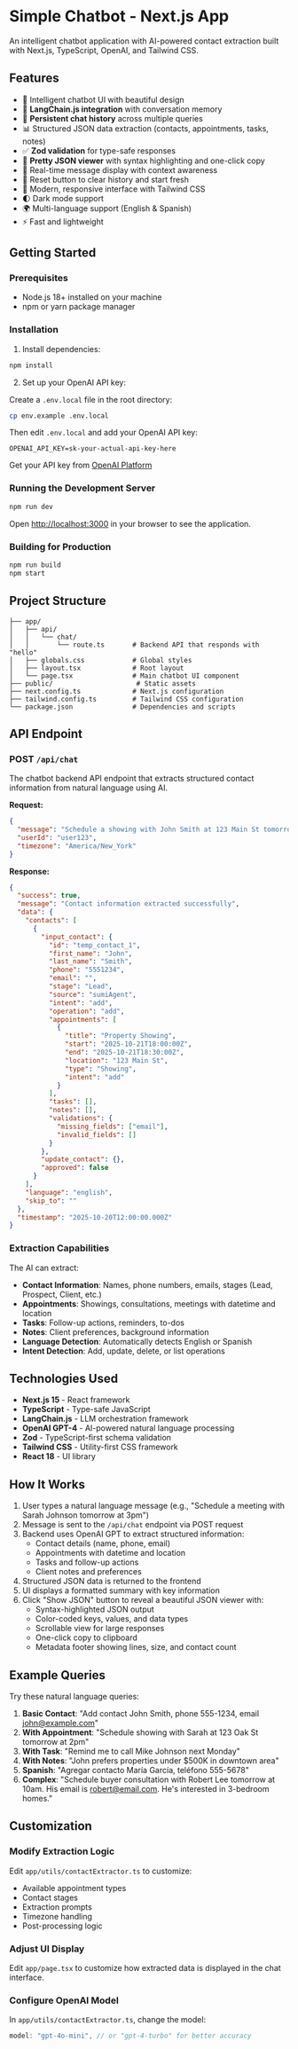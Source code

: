 # Simple Chatbot - Next.js App

An intelligent chatbot application with AI-powered contact extraction built with Next.js, TypeScript, OpenAI, and Tailwind CSS.

## Features

- 🤖 Intelligent chatbot UI with beautiful design
- 🧠 **LangChain.js integration** with conversation memory
- 💭 **Persistent chat history** across multiple queries
- 📊 Structured JSON data extraction (contacts, appointments, tasks, notes)
- ✅ **Zod validation** for type-safe responses
- 🎨 **Pretty JSON viewer** with syntax highlighting and one-click copy
- 💬 Real-time message display with context awareness
- 🔄 Reset button to clear history and start fresh
- 🎯 Modern, responsive interface with Tailwind CSS
- 🌓 Dark mode support
- 🌍 Multi-language support (English & Spanish)
- ⚡ Fast and lightweight

## Getting Started

### Prerequisites

- Node.js 18+ installed on your machine
- npm or yarn package manager

### Installation

1. Install dependencies:

```bash
npm install
```

2. Set up your OpenAI API key:

Create a `.env.local` file in the root directory:

```bash
cp env.example .env.local
```

Then edit `.env.local` and add your OpenAI API key:

```
OPENAI_API_KEY=sk-your-actual-api-key-here
```

Get your API key from [OpenAI Platform](https://platform.openai.com/api-keys)

### Running the Development Server

```bash
npm run dev
```

Open [http://localhost:3000](http://localhost:3000) in your browser to see the application.

### Building for Production

```bash
npm run build
npm start
```

## Project Structure

```
├── app/
│   ├── api/
│   │   └── chat/
│   │       └── route.ts       # Backend API that responds with "hello"
│   ├── globals.css            # Global styles
│   ├── layout.tsx             # Root layout
│   └── page.tsx               # Main chatbot UI component
├── public/                     # Static assets
├── next.config.ts             # Next.js configuration
├── tailwind.config.ts         # Tailwind CSS configuration
└── package.json               # Dependencies and scripts
```

## API Endpoint

### POST `/api/chat`

The chatbot backend API endpoint that extracts structured contact information from natural language using AI.

**Request:**
```json
{
  "message": "Schedule a showing with John Smith at 123 Main St tomorrow at 2pm. His phone is 555-1234.",
  "userId": "user123",
  "timezone": "America/New_York"
}
```

**Response:**
```json
{
  "success": true,
  "message": "Contact information extracted successfully",
  "data": {
    "contacts": [
      {
        "input_contact": {
          "id": "temp_contact_1",
          "first_name": "John",
          "last_name": "Smith",
          "phone": "5551234",
          "email": "",
          "stage": "Lead",
          "source": "sumiAgent",
          "intent": "add",
          "operation": "add",
          "appointments": [
            {
              "title": "Property Showing",
              "start": "2025-10-21T18:00:00Z",
              "end": "2025-10-21T18:30:00Z",
              "location": "123 Main St",
              "type": "Showing",
              "intent": "add"
            }
          ],
          "tasks": [],
          "notes": [],
          "validations": {
            "missing_fields": ["email"],
            "invalid_fields": []
          }
        },
        "update_contact": {},
        "approved": false
      }
    ],
    "language": "english",
    "skip_to": ""
  },
  "timestamp": "2025-10-20T12:00:00.000Z"
}
```

### Extraction Capabilities

The AI can extract:

- **Contact Information**: Names, phone numbers, emails, stages (Lead, Prospect, Client, etc.)
- **Appointments**: Showings, consultations, meetings with datetime and location
- **Tasks**: Follow-up actions, reminders, to-dos
- **Notes**: Client preferences, background information
- **Language Detection**: Automatically detects English or Spanish
- **Intent Detection**: Add, update, delete, or list operations

## Technologies Used

- **Next.js 15** - React framework
- **TypeScript** - Type-safe JavaScript
- **LangChain.js** - LLM orchestration framework
- **OpenAI GPT-4** - AI-powered natural language processing
- **Zod** - TypeScript-first schema validation
- **Tailwind CSS** - Utility-first CSS framework
- **React 18** - UI library

## How It Works

1. User types a natural language message (e.g., "Schedule a meeting with Sarah Johnson tomorrow at 3pm")
2. Message is sent to the `/api/chat` endpoint via POST request
3. Backend uses OpenAI GPT to extract structured information:
   - Contact details (name, phone, email)
   - Appointments with datetime and location
   - Tasks and follow-up actions
   - Client notes and preferences
4. Structured JSON data is returned to the frontend
5. UI displays a formatted summary with key information
6. Click "Show JSON" button to reveal a beautiful JSON viewer with:
   - Syntax-highlighted JSON output
   - Color-coded keys, values, and data types
   - Scrollable view for large responses
   - One-click copy to clipboard
   - Metadata footer showing lines, size, and contact count

## Example Queries

Try these natural language queries:

1. **Basic Contact**: "Add contact John Smith, phone 555-1234, email john@example.com"
2. **With Appointment**: "Schedule showing with Sarah at 123 Oak St tomorrow at 2pm"
3. **With Task**: "Remind me to call Mike Johnson next Monday"
4. **With Notes**: "John prefers properties under $500K in downtown area"
5. **Spanish**: "Agregar contacto María García, teléfono 555-5678"
6. **Complex**: "Schedule buyer consultation with Robert Lee tomorrow at 10am. His email is robert@email.com. He's interested in 3-bedroom homes."

## Customization

### Modify Extraction Logic

Edit `app/utils/contactExtractor.ts` to customize:
- Available appointment types
- Contact stages
- Extraction prompts
- Timezone handling
- Post-processing logic

### Adjust UI Display

Edit `app/page.tsx` to customize how extracted data is displayed in the chat interface.

### Configure OpenAI Model

In `app/utils/contactExtractor.ts`, change the model:

```typescript
model: "gpt-4o-mini", // or "gpt-4-turbo" for better accuracy
```

